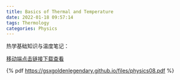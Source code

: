 ```yaml
---
title: Basics of Thermal and Temperature
date: 2022-01-18 09:57:14
tags: Thermology
categories: Physics
---
```


热学基础知识与温度笔记：

<!--more-->

[移动端点击链接下载查看](https://gsxgoldenlegendary.github.io/files/physics08.pdf)

{% pdf https://gsxgoldenlegendary.github.io/files/physics08.pdf %}
